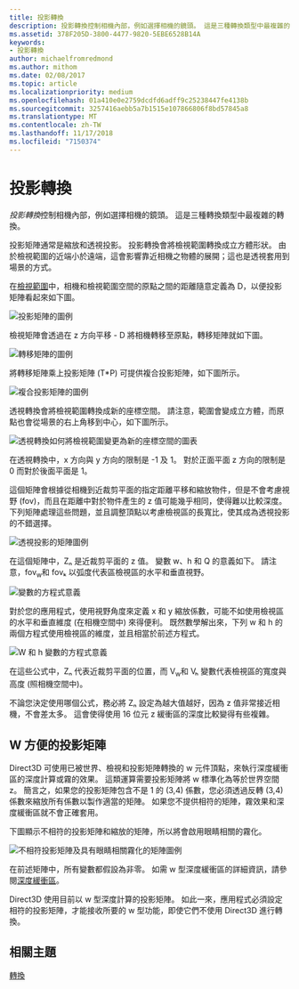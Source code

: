 ```yaml
---
title: 投影轉換
description: 投影轉換控制相機內部，例如選擇相機的鏡頭。 這是三種轉換類型中最複雜的轉換。
ms.assetid: 378F205D-3800-4477-9820-5EBE6528B14A
keywords:
- 投影轉換
author: michaelfromredmond
ms.author: mithom
ms.date: 02/08/2017
ms.topic: article
ms.localizationpriority: medium
ms.openlocfilehash: 01a410e0e2759dcdfd6adff9c25238447fe4138b
ms.sourcegitcommit: 3257416aebb5a7b1515e107866806f8bd57845a8
ms.translationtype: MT
ms.contentlocale: zh-TW
ms.lasthandoff: 11/17/2018
ms.locfileid: "7150374"
---
```

# <a name="projection-transform"></a>投影轉換


*投影轉換*控制相機內部，例如選擇相機的鏡頭。 這是三種轉換類型中最複雜的轉換。

投影矩陣通常是縮放和透視投影。 投影轉換會將檢視範圍轉換成立方體形狀。 由於檢視範圍的近端小於遠端，這會影響靠近相機之物體的展開；這也是透視套用到場景的方式。

在[檢視範圍](viewports-and-clipping.md)中，相機和檢視範圍空間的原點之間的距離隨意定義為 D，以便投影矩陣看起來如下圖。

![投影矩陣的圖例](images/projmat1.png)

檢視矩陣會透過在 z 方向平移 - D 將相機轉移至原點，轉移矩陣就如下圖。

![轉移矩陣的圖例](images/projmat2.png)

將轉移矩陣乘上投影矩陣 (T\*P) 可提供複合投影矩陣，如下圖所示。

![複合投影矩陣的圖例](images/projmat3.png)

透視轉換會將檢視範圍轉換成新的座標空間。 請注意，範圍會變成立方體，而原點也會從場景的右上角移到中心，如下圖所示。

![透視轉換如何將檢視範圍變更為新的座標空間的圖表](images/cuboid.png)

在透視轉換中，x 方向與 y 方向的限制是 -1 及 1。 對於正面平面 z 方向的限制是 0 而對於後面平面是 1。

這個矩陣會根據從相機到近裁剪平面的指定距離平移和縮放物件，但是不會考慮視野 (fov)，而且在距離中對於物件產生的 z 值可能幾乎相同，使得難以比較深度。 下列矩陣處理這些問題，並且調整頂點以考慮檢視區的長寬比，使其成為透視投影的不錯選擇。

![透視投影的矩陣圖例](images/prjmatx1.png)

在這個矩陣中，Zₙ 是近裁剪平面的 z 值。 變數 w、h 和 Q 的意義如下。 請注意，fov<sub>w</sub>和 fovₖ 以弧度代表區檢視區的水平和垂直視野。

![變數的方程式意義](images/prjmatx2.png)

對於您的應用程式，使用視野角度來定義 x 和 y 縮放係數，可能不如使用檢視區的水平和垂直維度 (在相機空間中) 來得便利。 既然數學解出來，下列 w 和 h 的兩個方程式使用檢視區的維度，並且相當於前述方程式。

![W 和 h 變數的方程式意義](images/prjmatx3.png)

在這些公式中，Zₙ 代表近裁剪平面的位置，而 V<sub>w</sub>和 Vₕ 變數代表檢視區的寬度與高度 (照相機空間中)。

不論您決定使用哪個公式，務必將 Zₙ 設定為越大值越好，因為 z 值非常接近相機，不會差太多。 這會使得使用 16 位元 z 緩衝區的深度比較變得有些複雜。

## <a name="span-idawfriendlyprojectionmatrixspanspan-idawfriendlyprojectionmatrixspanspan-idawfriendlyprojectionmatrixspana-w-friendly-projection-matrix"></a><span id="A_W_Friendly_Projection_Matrix"></span><span id="a_w_friendly_projection_matrix"></span><span id="A_W_FRIENDLY_PROJECTION_MATRIX"></span>W 方便的投影矩陣


Direct3D 可使用已被世界、檢視和投影矩陣轉換的 w 元件頂點，來執行深度緩衝區的深度計算或霧的效果。 這類運算需要投影矩陣將 w 標準化為等於世界空間 z。 簡言之，如果您的投影矩陣包含不是 1 的 (3,4) 係數，您必須透過反轉 (3,4) 係數來縮放所有係數以製作適當的矩陣。 如果您不提供相符的矩陣，霧效果和深度緩衝區就不會正確套用。

下圖顯示不相符的投影矩陣和縮放的矩陣，所以將會啟用眼睛相關的霧化。

![不相符投影矩陣及具有眼睛相關霧化的矩陣圖例](images/eyerlmx.png)

在前述矩陣中，所有變數都假設為非零。 如需 w 型深度緩衝區的詳細資訊，請參閱[深度緩衝區](depth-buffers.md)。

Direct3D 使用目前以 w 型深度計算的投影矩陣。 如此一來，應用程式必須設定相符的投影矩陣，才能接收所要的 w 型功能，即使它們不使用 Direct3D 進行轉換。

## <a name="span-idrelated-topicsspanrelated-topics"></a><span id="related-topics"></span>相關主題


[轉換](transforms.md)

 

 




